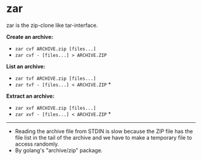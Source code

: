zar
===

zar is the zip-clone like tar-interface.

**Create an archive:**

- `zar cvf ARCHIVE.zip [files...]`
- `zar cvf - [files...] > ARCHIVE.ZIP`

**List an archive:**

- `zar tvf ARCHIVE.zip [files...]`  
- `zar tvf - [files...] < ARCHIVE.ZIP` \*

**Extract an archive:**

- `zar xvf ARCHIVE.zip [files...]`  
- `zar xvf - [files...] < ARCHIVE.ZIP` \*

---

- Reading the archive file from STDIN is slow because the ZIP file has the file list in the tail of the archive and we have to make a temporary file to access randomly.
- By golang's "archive/zip" package.
